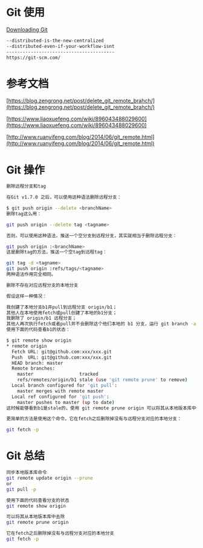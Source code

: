 # Git 使用

[Downloading Git](https://git-scm.com/)

```html
--distributed-is-the-new-centralized 
--distributed-even-if-your-workflow-isnt
----------------------------------------
https://git-scm.com/
```

# 参考文档

[https://blog.zengrong.net/post/delete_git_remote_brahch/](https://blog.zengrong.net/post/delete_git_remote_brahch/)

[https://www.liaoxuefeng.com/wiki/896043488029600](https://www.liaoxuefeng.com/wiki/896043488029600)

[http://www.ruanyifeng.com/blog/2014/06/git_remote.html](http://www.ruanyifeng.com/blog/2014/06/git_remote.html)

# Git 操作

```sh
删除远程分支和tag

在Git v1.7.0 之后，可以使用这种语法删除远程分支：

$ git push origin --delete <branchName>
删除tag这么用：

git push origin --delete tag <tagname>

否则，可以使用这种语法，推送一个空分支到远程分支，其实就相当于删除远程分支：

git push origin :<branchName>
这是删除tag的方法，推送一个空tag到远程tag：

git tag -d <tagname>
git push origin :refs/tags/<tagname>
两种语法作用完全相同。

删除不存在对应远程分支的本地分支

假设这样一种情况：

我创建了本地分支b1并pull到远程分支 origin/b1；
其他人在本地使用fetch或pull创建了本地的b1分支；
我删除了 origin/b1 远程分支；
其他人再次执行fetch或者pull并不会删除这个他们本地的 b1 分支，运行 git branch -a 也不能看出这个branch被删除了，如何处理？
使用下面的代码查看b1的状态：

$ git remote show origin
* remote origin
  Fetch URL: git@github.com:xxx/xxx.git
  Push  URL: git@github.com:xxx/xxx.git
  HEAD branch: master
  Remote branches:
    master                 tracked
    refs/remotes/origin/b1 stale (use 'git remote prune' to remove)
  Local branch configured for 'git pull':
    master merges with remote master
  Local ref configured for 'git push':
    master pushes to master (up to date)
这时候能够看到b1是stale的，使用 git remote prune origin 可以将其从本地版本库中去除。

更简单的方法是使用这个命令，它在fetch之后删除掉没有与远程分支对应的本地分支：

git fetch -p
```

# Git 总结

```sh
同步本地版本库命令
git remote update origin --prune
or
git pull -p

使用下面的代码查看分支的状态
git remote show origin

可以将其从本地版本库中去除
git remote prune origin 

它在fetch之后删除掉没有与远程分支对应的本地分支
git fetch -p
```